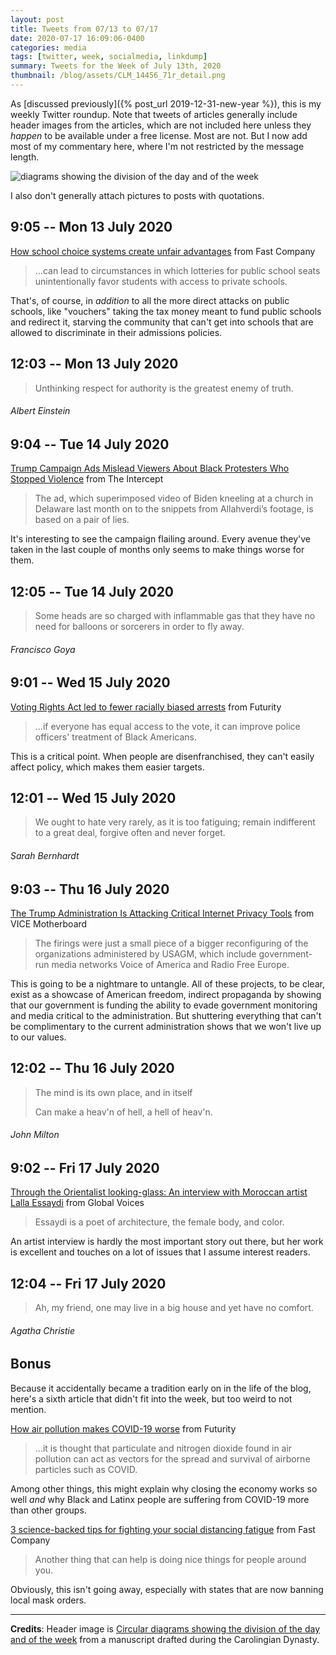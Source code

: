 ```yaml
---
layout: post
title: Tweets from 07/13 to 07/17
date: 2020-07-17 16:09:06-0400
categories: media
tags: [twitter, week, socialmedia, linkdump]
summary: Tweets for the Week of July 13th, 2020
thumbnail: /blog/assets/CLM_14456_71r_detail.png
---
```


As [discussed previously]({% post_url 2019-12-31-new-year %}), this is my weekly Twitter roundup.  Note that tweets of articles generally include header images from the articles, which are not included here unless they *happen* to be available under a free license.  Most are not.  But I now add most of my commentary here, where I'm not restricted by the message length.

![diagrams showing the division of the day and of the week](/blog/assets/CLM_14456_71r_detail.png "diagrams showing the division of the day and of the week")

I also don't generally attach pictures to posts with quotations.

## 9:05 -- Mon 13 July 2020

[<i class="fab fa-twitter-square"></i>](https://jcolag.github.io/twitter/1282662311035957248) [How school choice systems create unfair advantages](https://www.fastcompany.com/90523664/how-school-choice-systems-create-unfair-advantages) from Fast Company

 > ...can lead to circumstances in which lotteries for public school seats unintentionally favor students with access to private schools.

That's, of course, in *addition* to all the more direct attacks on public schools, like "vouchers" taking the tax money meant to fund public schools and redirect it, starving the community that can't get into schools that are allowed to discriminate in their admissions policies.

## 12:03 -- Mon 13 July 2020

[<i class="fab fa-twitter"></i>](https://jcolag.github.io/twitter/1282707106160939015)

 > Unthinking respect for authority is the greatest enemy of truth.

###### Albert Einstein

## 9:04 -- Tue 14 July 2020

[<i class="fab fa-twitter-square"></i>](https://jcolag.github.io/twitter/1283024447302012934) [Trump Campaign Ads Mislead Viewers About Black Protesters Who Stopped Violence](https://theintercept.com/2020/07/08/trump-campaign-edits-video-black-protesters-stopped-violence-smear/) from The Intercept

 > The ad, which superimposed video of Biden kneeling at a church in Delaware last month on to the snippets from Allahverdi’s footage, is based on a pair of lies.

It's interesting to see the campaign flailing around.  Every avenue they've taken in the last couple of months only seems to make things worse for them.

## 12:05 -- Tue 14 July 2020

[<i class="fab fa-twitter"></i>](https://jcolag.github.io/twitter/1283069997477232643)

 > Some heads are so charged with inflammable gas that they have no need for balloons or sorcerers in order to fly away.

###### Francisco Goya

## 9:01 -- Wed 15 July 2020

[<i class="fab fa-twitter-square"></i>](https://jcolag.github.io/twitter/1283386080150970369) [Voting Rights Act led to fewer racially biased arrests](https://www.futurity.org/voting-rights-act-racially-biased-arrests-2399282/) from Futurity

 > ...if everyone has equal access to the vote, it can improve police officers' treatment of Black Americans.

This is a critical point.  When people are disenfranchised, they can't easily affect policy, which makes them easier targets.

## 12:01 -- Wed 15 July 2020

[<i class="fab fa-twitter"></i>](https://jcolag.github.io/twitter/1283431378596450305)

 > We ought to hate very rarely, as it is too fatiguing; remain indifferent to a great deal, forgive often and never forget.

###### Sarah Bernhardt

## 9:03 -- Thu 16 July 2020

[<i class="fab fa-twitter-square"></i>](https://jcolag.github.io/twitter/1283748971416924160) [The Trump Administration Is Attacking Critical Internet Privacy Tools](https://www.vice.com/en_us/article/v7gz4d/the-trump-administration-is-attacking-critical-internet-privacy-tools) from VICE Motherboard

 > The firings were just a small piece of a bigger reconfiguring of the organizations administered by USAGM, which include government-run media networks Voice of America and Radio Free Europe.

This is going to be a nightmare to untangle.  All of these projects, to be clear, exist as a showcase of American freedom, indirect propaganda by showing that our government is funding the ability to evade government monitoring and media critical to the administration.  But shuttering everything that can't be complimentary to the current administration shows that we won't live up to our values.

## 12:02 -- Thu 16 July 2020

[<i class="fab fa-twitter"></i>](https://jcolag.github.io/twitter/1283794018069917696)

 > The mind is its own place, and in itself
 >
 > Can make a heav'n of hell, a hell of heav'n.

###### John Milton

## 9:02 -- Fri 17 July 2020

[<i class="fab fa-twitter-square"></i>](https://jcolag.github.io/twitter/1284111107670503430) [Through the Orientalist looking-glass: An interview with Moroccan artist Lalla Essaydi](https://globalvoices.org/2020/07/11/through-the-orientalist-looking-glass-an-interview-with-moroccan-artist-lalla-essaydi/) from Global Voices

 > Essaydi is a poet of architecture, the female body, and color.

An artist interview is hardly the most important story out there, but her work is excellent and touches on a lot of issues that I assume interest readers.

## 12:04 -- Fri 17 July 2020

[<i class="fab fa-twitter"></i>](https://jcolag.github.io/twitter/1284156909256245248)

 > Ah, my friend, one may live in a big house and yet have no comfort.

###### Agatha Christie

## Bonus

Because it accidentally became a tradition early on in the life of the blog, here's a sixth article that didn't fit into the week, but too weird to not mention.

<i class="fas fa-square"></i> [How air pollution makes COVID-19 worse](https://www.futurity.org/covid-19-air-pollution-2398022/) from Futurity

 > ...it is thought that particulate and nitrogen dioxide found in air pollution can act as vectors for the spread and survival of airborne particles such as COVID.

Among other things, this might explain why closing the economy works so well *and* why Black and Latinx people are suffering from COVID-19 more than other groups.

<i class="fas fa-square"></i> [3 science-backed tips for fighting your social distancing fatigue](https://www.fastcompany.com/90524674/3-science-backed-tips-for-fighting-your-social-distancing-fatigue) from Fast Company

 > Another thing that can help is doing nice things for people around you.

Obviously, this isn't going away, especially with states that are now banning local mask orders.

* * *

**Credits**:  Header image is [Circular diagrams showing the division of the day and of the week](https://en.wikipedia.org/wiki/Week#/media/File:CLM_14456_71r_detail.jpg) from a manuscript drafted during the Carolingian Dynasty.
